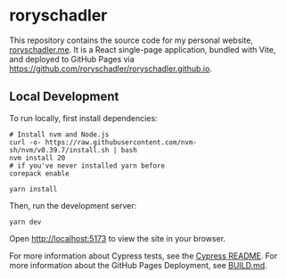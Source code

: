 # roryschadler

This repository contains the source code for my personal website,
[roryschadler.me](https://roryschadler.me). It is a React single-page
application, bundled with Vite, and deployed to GitHub Pages via
<https://github.com/roryschadler/roryschadler.github.io>.

## Local Development

To run locally, first install dependencies:

```shell
# Install nvm and Node.js
curl -o- https://raw.githubusercontent.com/nvm-sh/nvm/v0.39.7/install.sh | bash
nvm install 20
# if you've never installed yarn before
corepack enable

yarn install
```

Then, run the development server:

```shell
yarn dev
```

Open <http://localhost:5173> to view the site in your browser.

For more information about Cypress tests, see the [Cypress
README](./cypress/README.md). For more information about the GitHub Pages
Deployment, see [BUILD.md](./BUILD.md).
